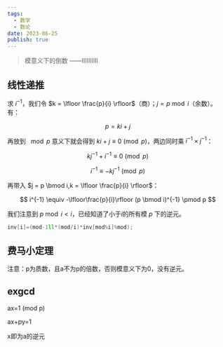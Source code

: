 ```yaml
---
tags:
  - 数学
  - 数论
date: 2023-06-25
publish: true
---
```


> 模意义下的倒数    ——IIIIIlIIIl

## 线性递推


求 $i^{-1}$，我们令 $k = \lfloor \frac{p}{i} \rfloor$（商）；$j = p \bmod i$（余数）。有：

$$
p = ki + j
$$


再放到 $\mod p$ 意义下就会得到 $ki+j \equiv 0 \pmod p$，两边同时乘 $i^{-1} \times j^{-1}$：


$$
kj^{-1}+i^{-1} \equiv 0 \pmod p
$$



$$
i^{-1} \equiv -kj^{-1} \pmod p
$$


再带入 $j = p \bmod i,k = \lfloor \frac{p}{i} \rfloor$：


$$
i^{-1} \equiv -\lfloor\frac{p}{i}\rfloor (p \bmod i)^{-1} \pmod p
$$


我们注意到 $p \bmod i < i$，已经知道了小于$i$的所有模 $p$ 下的逆元。

```cpp
inv[i]=(mod-1ll*(mod/i)*inv[mod%i]%mod);
```


## 费马小定理

注意：p为质数，且a不为p的倍数，否则模意义下为0，没有逆元。

## exgcd

ax=1 (mod p)

ax+py=1

x即为a的逆元